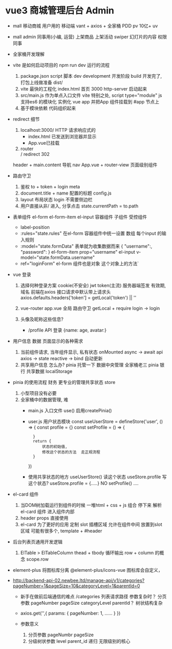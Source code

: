 # vue3 商城管理后台  Admin

- mall 移动商城
    用户用的 移动端
    vant + axios + 全家桶
    PDD  pv 10亿+ uv 

- mall admin 
    同事用(小编, 运营)
    上架商品
    上架活动
    swiper 幻灯片的内容 
    权限
    同事

- 全家桶开发理解

- vite 是如何启动项目的 npm run dev  运行的流程
    1. package.json script 脚本
          dev  development 开发阶段
          build  开发完了, 打包上线做准备 dist/
    2. vite 最快的工程化
          index.html 首页 3000 http-server
          启动起来
    3. src/main.js 作为单点入口文件
          vite 特别之处, script type="module" js 支持es6 的模块化
          实例化 vue app
          并把App 组件挂载到 #app 节点上
    4. 基于模块依赖 代码组织起来 

- redirect 细节
    1. localhost:3000/
        HTTP 请求响应式的
        - index.html 已发送到浏览器并显示
        - App.vue已挂载
    2. router   
        / redirect 
        302 

    header + main.content
    导航 nav App.vue  + router-view  页面级别组件

- 路由守卫
    1. 鉴权
        to + token + login meta
    2. document.title + name 配置的标题  config.js
    3. layout 布局状态  login  不需要侧边栏
    4. 用户直接从非/ 进入,  分享点击
        state.currentPath = to.path

- 表单组件
    el-form
    el-form-item
    el-input
    容器组件 
    子组件  受控组件 
    - label-position 
    - :rules="state.rules"  在el-form 容器组件中统一设置
        数组 每个input 的输入规则
    - :model="state.formData" 表单就为收集数据而来
        {
            "username":,
            "password":
        }
        el-form-item prop="username"
            el-input v-model="state.formData.username"
    - ref="loginForm"
        el-form 组件也是对象  这个对象上的方法`

- vue 登录
    1. 选择何种登录方案
        cookie(不安全) jwt  token(主流)
        服务器端签发    有效期,  域名
        前端在axios 接口请求中默认带上请求头
        axios.defaults.headers['token'] = getLocal('token') || ''
    
    2. vue-router app.vue 全局
        路由守卫 getLocal + require login -> login

    3. 头像及昵称这些信息?
        - /profile API 登录 {name: age, avatar:}

- 用户信息 数据 页面显示的各种需求
    1. 当前组件请求,  当年组件显示, 私有状态
        onMounted async -> await api axios -> state reactive -> bind 自动更新
    2. 共享用户信息 怎么办?
        pinia 托管一下 数据中央管理
            全家桶老三 pinia 银行 共享数据 
        localStorage

- pinia 的使用流程  财务 更专业的管理共享状态  store
    1. 小型项目没有必要
    2. 全家桶中的数据管理, 难
        - main.js 入口文件 use() 启用createPinia()
        - user.js 用户状态模块
            const useUserStore = defineStore('user', () => {
                const profile = {}
                const setProfile = () => {

                }
                return {
                    状态的初始值,
                    修改这个状态的方法  走正规流程
                }
            })
        - 使用共享状态的地方
            useUserStore()
            读这个状态 useStore.profile 
            写这个状态? useStore.profile = {.....} NO
                setProfile() ....

- el-card 组件
    1. 当DOM树加载运行到组件的时候
        一堆html + css + js 组合
        停下来 解析el-card 组件
        进入组件内部
    2. header props  直接使用
    3. el-card 为了更好的应用
        定制 
        slot 插槽区域
        允许在组件中间 放置到slot 区域
        可能有很多个, template + #header

- 后台列表页通用开发逻辑
    1. ElTable > ElTableColumn
        thead + tbody 循环输出
        row + column 的概念
        scope.row

- element-plus  将图标库分离
    @element-plus/icons-vue
    图标库会自定义， 

- http://backend-api-02.newbee.ltd/manage-api/v1/categories?pageNumber=1&pageSize=10&categoryLevel=1&parentId=0
    - 新手在做前后端通信的难点
        /categories  列表请求路径
        参数复杂时？ 分页参数  pageNumber  pageSize
        categoryLevel  parentId？   树状结构复杂
    - axios.get('',{
        params: {
            pageNumber: 1,
            ......
        }
    })

    - 参数意义 
        1. 分页参数
            pageNumbr
            pageSize
        2. 分级树状参数
            level
            parent_id   递归  无限级别的核心
